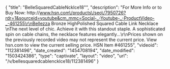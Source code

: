 {
    "title": "BelleSquaredCableNcklce18\"",
    "description": "For More Info or to Buy Now: http:\/\/www.hsn.com\/products\/seo\/7950726?rdr=1&sourceid=youtube&cm_mmc=Social-_-Youtube-_-ProductVideo-_-461255\r\nBellezza Bronze HighPolished Squared Cable Link Necklace \nThe next level of chic. Achieve it with this standout staple. A sophisticated spin on cable chains, the necklace features elegantly...\r\nPrices shown on the previously recorded video may not represent the current price.  View hsn.com to view the current selling price. HSN Item #461255",
    "videoid": "112381496",
    "date_created": "1454708194",
    "date_modified": "1503424386",
    "type": "captivate",
    "layout": "video",
    "url": "\/v\/bellesquaredcablencklce18\/112381496"
}